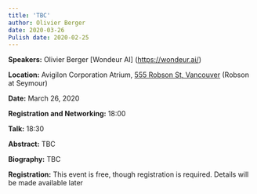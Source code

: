 ```yaml
---
title: 'TBC'
author: Olivier Berger
date: 2020-03-26
Pulish date: 2020-02-25
---
```

**Speakers:** Olivier Berger [Wondeur AI] (https://wondeur.ai/)

**Location:** Avigilon Corporation Atrium, [555 Robson St, Vancouver](https://goo.gl/maps/6mHjCucr32sv4jv97) (Robson at Seymour)

**Date:** March 26, 2020

**Registration and Networking:** 18:00 

**Talk:** 18:30 

**Abstract:** 
TBC

**Biography:**
TBC


**Registration:** 
This event is free, though registration is required. Details will be made available later
